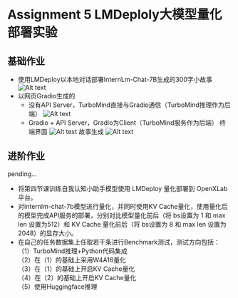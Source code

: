 # Assignment 5 LMDeploly大模型量化部署实验
## 基础作业
- 使用LMDeploy以本地对话部署InternLm-Chat-7B生成的300字小故事
  ![Alt text](image.png)
- 以网页Gradio生成的
  - 没有API Server，TurboMind直接与Gradio通信（TurboMind推理作为后端）
  ![Alt text](image-1.png)
  - Gradio + API Server，Gradio为Client（TurboMind服务作为后端）
  终端界面
  ![Alt text](image-2.png)
  故事生成
  ![Alt text](image-3.png)

## 进阶作业 
pending...
- 将第四节课训练自我认知小助手模型使用 LMDeploy 量化部署到 OpenXLab 平台。
- 对internlm-chat-7b模型进行量化，并同时使用KV Cache量化，使用量化后的模型完成API服务的部署，分别对比模型量化前后（将 bs设置为 1 和 max len 设置为512）和 KV Cache 量化前后（将 bs设置为 8 和 max len 设置为2048）的显存大小。  
- 在自己的任务数据集上任取若干条进行Benchmark测试，测试方向包括：  
（1）TurboMind推理+Python代码集成  
（2）在（1）的基础上采用W4A16量化  
（3）在（1）的基础上开启KV Cache量化  
（4）在（2）的基础上开启KV Cache量化  
（5）使用Huggingface推理